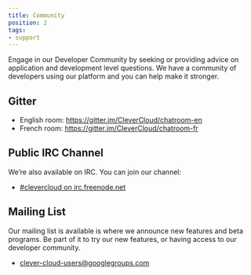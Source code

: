 ```yaml
---
title: Community
position: 2
tags:
- support
---
```


Engage in our Developer Community by seeking or providing advice on application and development level questions. We have a community of developers using our platform and you can help make it stronger.

## Gitter

* English room: https://gitter.im/CleverCloud/chatroom-en
* French room: https://gitter.im/CleverCloud/chatroom-fr

## Public IRC Channel

We’re also available on IRC. You can join our channel:

* [#clevercloud on irc.freenode.net](irc://irc.freenode.net:6667/clevercloud)

## Mailing List

Our mailing list is available is where we announce new features and beta programs. Be part of it to try our new features, or having access to our developer community.

* <clever-cloud-users@googlegroups.com>
